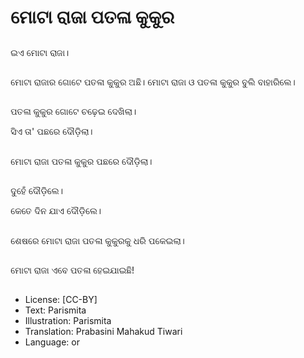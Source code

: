 # ମୋଟା ରାଜା ପତଳା କୁକୁର

##
ଇଏ ମୋଟା ରାଜା।

##
ମୋଟା ରାଜାର ଗୋଟେ ପତଳା କୁକୁର ଅଛି। ମୋଟା ରାଜା ଓ ପତଳା କୁକୁର ବୁଲି ବାହାରିଲେ।

##
ପତଳା କୁକୁର ଗୋଟେ ଚଢ଼େଇ ଦେଖିଲା। 

ସିଏ ତା' ପଛରେ ଦୌଡ଼ିଲା। 

##
ମୋଟା ରାଜା ପତଳା କୁକୁର ପଛରେ ଦୌଡ଼ିଲା।

##
ଦୁହେଁ  ଦୌଡ଼ିଲେ।

କେତେ ଦିନ ଯାଏ ଦୌଡ଼ିଲେ।

##
ଶେଷରେ ମୋଟା ରାଜା ପତଳା କୁକୁରକୁ ଧରି ପକେଇଲା। 

##
ମୋଟା ରାଜା ଏବେ ପତଳା ହେଇଯାଇଛି!

##
* License: [CC-BY]
* Text: Parismita
* Illustration: Parismita
* Translation: Prabasini Mahakud Tiwari
* Language: or
